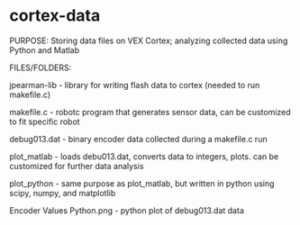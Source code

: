 cortex-data
===========
PURPOSE: Storing data files on VEX Cortex; analyzing collected data using Python and Matlab


FILES/FOLDERS:

jpearman-lib - library for writing flash data to cortex (needed to run makefile.c)

makefile.c - robotc program that generates sensor data, can be customized to fit specific robot

debug013.dat - binary encoder data collected during a makefile.c run

plot_matlab - loads debu013.dat, converts data to integers, plots. can be customized for further data analysis

plot_python - same purpose as plot_matlab, but written in python using scipy, numpy, and matplotlib

Encoder Values Python.png - python plot of debug013.dat data
